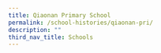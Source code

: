 ```yaml
---
title: Qiaonan Primary School
permalink: /school-histories/qiaonan-pri/
description: ""
third_nav_title: Schools
---
```


